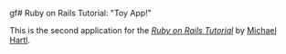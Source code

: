 gf# Ruby on Rails Tutorial: "Toy App!"

This is the second application for the
[*Ruby on Rails Tutorial*](http://www.railstutorial.org/)
by [Michael Hartl](http://www.michaelhartl.com/).
